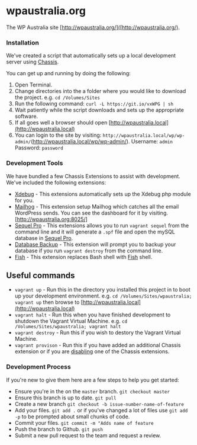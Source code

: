 # wpaustralia.org

The WP Australia site [http://wpaustralia.org/]([http://wpaustralia.org/).

### Installation

We've created a script that automatically sets up a local development server using [Chassis](http://docs.chassis.io/en/latest/).

You can get up and running by doing the following:
1. Open Terminal.
2. Change directories into the a folder where you would like to download the project. e.g. `cd /Volumes/Sites`
3. Run the following command: `curl -L https://git.io/vxWPG | sh`
4. Wait patiently while the script downloads and sets up the appropriate software.
5. If all goes well a browser should open [http://wpaustralia.local](http://wpaustralia.local)
6. You can login to the site by visiting: `http://wpaustralia.local/wp/wp-admin/`(http://wpaustralia.local/wp/wp-admin/). Username: `admin` Password: `password`

### Development Tools

We have bundled a few Chassis Extensions to assist with development. We've included the following extensions:
* [Xdebug](https://github.com/Chassis/Xdebug) - This extensions automatically sets up the Xdebug php module for you.
* [Mailhog](https://github.com/Chassis/mailhog) - This extension setup Mailhog which catches all the email WordPress sends. You can see the dashboard for it by visiting. [http://wpaustralia.org:8025/]
 * [Sequel Pro](https://github.com/Chassis/sequelpro) - This extensions allows you to run `vagrant sequel` from the command line and it will generate a `.spf` file and open the mySQL database in [Sequel Pro](https://www.sequelpro.com/).
* [Database Backup](https://github.com/Chassis/db-backup/) - This extension will prompt you to backup your database if you run `vagrant destroy` from the command line.
* [Fish](https://github.com/Chassis/Fish/) - This extension replaces Bash shell with [Fish](https://fishshell.com/) shell.

## Useful commands

* `vagrant up` - Run this in the directory you installed this project in to boot up your development environment. e.g. `cd /Volumes/Sites/wpaustralia; vagrant up` then browse to [http://wpaustralia.local](http://wpaustralia.local)
* `vagrant halt` - Run this when you have finished development to shutdown the Vagrant Virtual Machine. e.g. `cd /Volumes/Sites/wpaustralia; vagrant halt`
* `vagrant destroy` - Run this if you wish to destory the Vagrant Virtual Machine.
* `vagrant provison` - Run this if you have added an additional Chassis extension or if you are [disabling](http://docs.chassis.io/en/latest/config/#extensions) one of the Chassis extensions.

### Development Process

If you're new to give them here are a few steps to help you get started:

* Ensure you're in the on the `master` branch. `git checkout master`
* Ensure this branch is up to date. `git pull`
* Create a new branch `git checkout -b issue-number-name-of-feature`
* Add your files.  `git add .` or if you've changed a lot of files use `git add -p` to be prompted about small chunks of code.
* Commit your files. `git commit -m "Adds name of feature`
* Push the branch to Github. `git push`
* Submit a new pull request to the team and request a review.
